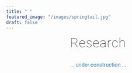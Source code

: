 ```yaml
---
title: " "
featured_image: "/images/springtail.jpg"
draft: false
---
```


<div style="text-align: center; font-family: 'Roboto', Arial, sans-serif; font-weight: 100; font-size: 2.5em; letter-spacing: 0.04em; margin-bottom: 0.7em;">Research</div>
<div style="text-align: center; font-size: 1.05em; color: #337ab7; margin-top: 2em; font-family: 'Roboto', Arial, sans-serif;">... under construction ...</div>